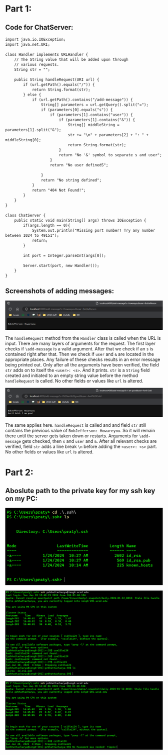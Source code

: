 # Part 1:

## Code for ChatServer:

```
import java.io.IOException;
import java.net.URI;

class Handler implements URLHandler {
    // The String value that will be added upon through
    // various requests.
    String str = "";

    public String handleRequest(URI url) {
        if (url.getPath().equals("/")) {
            return String.format(str);
        } else {
            if (url.getPath().contains("/add-message")) {
                String[] parameters = url.getQuery().split("=");
                if (parameters[0].equals("s")) {
                    if (parameters[1].contains("user")) {
                        if (parameters[1].contains("&")) {
                            String[] middleString = parameters[1].split("&");
                            str += "\n" + parameters[2] + ": " + middleString[0];
                            return String.format(str);
                        }
                        return "No '&' symbol to separate s and user";
                    }
                    return "No user definedS";

                }
                return "No string defined";
            }
            return "404 Not Found!";
        }
    }
}

class ChatServer {
    public static void main(String[] args) throws IOException {
        if(args.length == 0){
            System.out.println("Missing port number! Try any number between 1024 to 49151");
            return;
        }

        int port = Integer.parseInt(args[0]);

        Server.start(port, new Handler());
    }
}
```

## Screenshots of adding messages:

![Image](Screenshot2024-01-28155734.png)

The `handleRequest` method from the `Handler` class is called when the URL is input. There are many layers of arguments for the request. The first layer checks if `\add-message` is a valid argument. After that we check if an `s` is contained right after that. Then we check if `user` and `&` are located in the appropriate places. Any failure of these checks results in an error message being printed out. Only after all the arguments have been verified, the field `str` adds on to itself the `<user>: <s>`. And it prints. `str` is a `String` field created and initiated to an empty string value before the method `handleRequest` is called. No other fields or values like `url` is altered. 


![Image](Screenshot2024-01-28161853.png)

The same applies here. `handleRequest` is called and and field `str` still contains the previous value of `BobJefferson: Howareyou`. So it will remain there until the server gets taken down or restarts. Arguments for `\add-message` gets checked, then `s` and `user` and `&`. After all relevant checks are verified, field `str` adds a line break `\n` before adding the `<user>: <s>` part. No other fields or values like `url` is altered. 

# Part 2:

## Aboslute path to the private key for my ssh key on my PC:

![Image](Screenshot2024-01-28163556.png)

![Image](Screenshot2024-01-28164313.png)

![Image](Screenshot2024-01-28164548.png)
